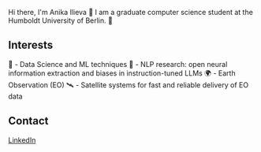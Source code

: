 Hi there, I'm Anika Ilieva 👋
I am a graduate computer science student at the Humboldt University of Berlin. 🧸

## Interests

🤖 - Data Science and ML techniques
🤗 - NLP research: open neural information extraction and biases in instruction-tuned LLMs
🌍 - Earth Observation (EO)
🛰 - Satellite systems for fast and reliable delivery of EO data

## Contact
[LinkedIn](https://www.linkedin.com/in/anika-ilieva-527b50171/)
<!--
**anika-ilieva/anika-ilieva** is a ✨ _special_ ✨ repository because its `README.md` (this file) appears on your GitHub profile.

Here are some ideas to get you started:

- 🔭 I’m currently working on ...
- 🌱 I’m currently learning ...
- 👯 I’m looking to collaborate on ...
- 🤔 I’m looking for help with ...
- 💬 Ask me about ...
- 📫 How to reach me: ...
- 😄 Pronouns: ...
- ⚡ Fun fact: ...
-->
